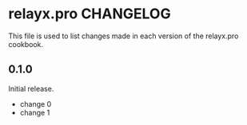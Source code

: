 # relayx.pro CHANGELOG

This file is used to list changes made in each version of the relayx.pro cookbook.

## 0.1.0

Initial release.

- change 0
- change 1
